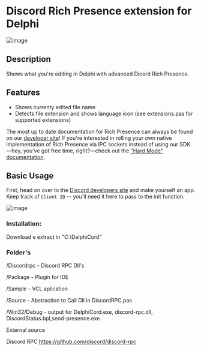 
# Discord Rich Presence extension for Delphi

![image](https://github.com/BoscoBecker/DelphiCord/assets/6303278/6a4998b1-d59f-4451-a064-59882a3381e3)

## Description
Shows what you're editing in Delphi with advanced Dicord Rich Presence.

## Features
* Shows currenty edited file name
* Detects file extension and shows language icon (see extensions.pas for supported extensions)


The most up to date documentation for Rich Presence can always be found on our [developer site](https://discordapp.com/developers/docs/rich-presence/how-to)! 
If you're interested in rolling your own native implementation of Rich Presence via IPC sockets instead of using our SDK—hey, you've got free time, right?—check out the ["Hard Mode" documentation](https://github.com/discordapp/discord-rpc/blob/master/documentation/hard-mode.md).

## Basic Usage
First, head on over to the [Discord developers site](https://discordapp.com/developers/applications/me) and make yourself an app. Keep track of `Client ID` -- you'll need it here to pass to the init function.

![image](https://github.com/BoscoBecker/DelphiCord/assets/6303278/48b1ea27-ad6e-4539-8ccb-46cbebba5045)

### Installation:
Download e extract in "C:\DelphiCord"

### Folder's

/Discordrpc  - Discord RPC Dll's

/Package  - Plugin for IDE  

/Sample  -  VCL aplication

/Source - Abstraction to Call Dll in DiscordRPC.pas

/Win32/Debug - output for DelphiCord.exe, discord-rpc.dll, DiscordStatus.bpl,send-presence.exe 

External source 




Discord RPC  https://github.com/discord/discord-rpc

